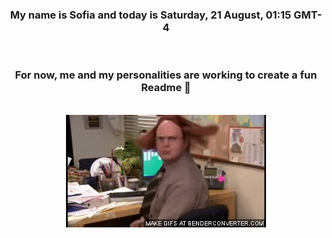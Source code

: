 


<div align="center">
<h3 >My name is Sofia and today is Saturday, 21 August, 01:15 GMT-4</h3><br>
<h3 >For now, me and my personalities are working to create a fun Readme 👋
</h3><br>
<img src='img/dwight.gif' alt='working...'/>
</div>
